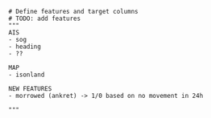     # Define features and target columns
    # TODO: add features
    """
    AIS
    - sog
    - heading
    - ??

    MAP
    - isonland

    NEW FEATURES
    - morrowed (ankret) -> 1/0 based on no movement in 24h

    """
